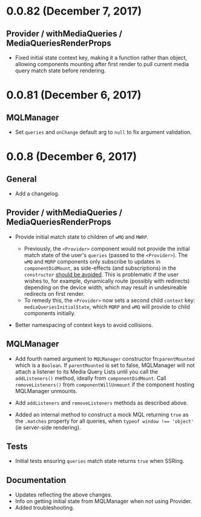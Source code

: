 # 0.0.82 (December 7, 2017)

## Provider / withMediaQueries / MediaQueriesRenderProps
* Fixed initial state context key, making it a function rather than object, allowing components mounting after
first render to pull current media query match state before rendering. 

# 0.0.81 (December 6, 2017)

## MQLManager
* Set `queries` and `onChange` default arg to `null` to fix argument validation. 

# 0.0.8 (December 6, 2017)

## General
* Add a changelog. 

## Provider / withMediaQueries / MediaQueriesRenderProps 
* Provide initial match state to children of `wMQ` and `MWRP`.
    * Previously, the `<Provider>` component would not provide the initial match state of the user's `queries` (passed to the `<Provider>`). The `wMQ` and `MQRP` components only subscribe to updates in `componentDidMount`, as side-effects (and subscriptions) in the `constructor` [should be avoided](https://reactjs.org/docs/react-component.html#constructor). This is problematic if the user wishes to, for example, dynamically route (possibly with redirects) depending on the device width, which may result in undesireable redirects on first render.
    * To remedy this, the `<Provider>` now sets a second child `context` key: `mediaQueriesInitialState`, which `MQRP` and `wMQ` will provide to child components initially. 

* Better namespacing of context keys to avoid collisions.

## MQLManager 

* Add fourth named argument to `MQLManager` constructor fn:`parentMounted` which is a `Boolean`. If `parentMounted` is set to false, MQLManager will not attach a listener to its Media Query Lists until you call the `addListeners()` method, ideally from `componentDidMount`. Call `removeListeners()` from `componentWillUnmount` if the component hosting MQLManager unmounts.  

* Add `addListeners` and `removeListeners` methods as described above.

* Added an internal method to construct a mock MQL returning `true` as the `.matches` property for all queries, when `typeof window !== 'object'` (ie server-side rendering).    


## Tests
* Initial tests ensuring `queries` match state returns `true` when SSRing. 

## Documentation
* Updates reflecting the above changes. 
* Info on getting initial state from MQLManager when not using Provider. 
* Added troubleshooting.